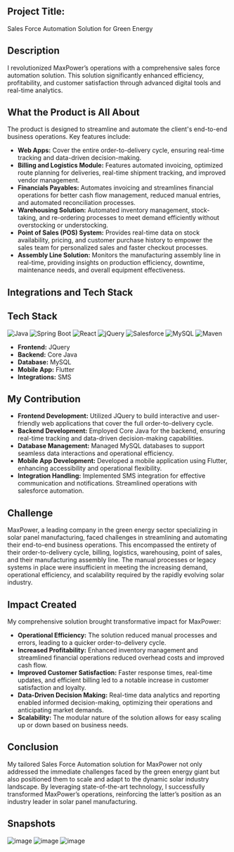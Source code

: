 ## Project Title:  
Sales Force Automation Solution for Green Energy

## Description  
I revolutionized MaxPower’s operations with a comprehensive sales force automation solution. This solution significantly enhanced efficiency, profitability, and customer satisfaction through advanced digital tools and real-time analytics.

## What the Product is All About  
The product is designed to streamline and automate the client's end-to-end business operations. Key features include:

- **Web Apps:** Cover the entire order-to-delivery cycle, ensuring real-time tracking and data-driven decision-making.
- **Billing and Logistics Module:** Features automated invoicing, optimized route planning for deliveries, real-time shipment tracking, and improved vendor management.
- **Financials Payables:** Automates invoicing and streamlines financial operations for better cash flow management, reduced manual entries, and automated reconciliation processes.
- **Warehousing Solution:** Automated inventory management, stock-taking, and re-ordering processes to meet demand efficiently without overstocking or understocking.
- **Point of Sales (POS) System:** Provides real-time data on stock availability, pricing, and customer purchase history to empower the sales team for personalized sales and faster checkout processes.
- **Assembly Line Solution:** Monitors the manufacturing assembly line in real-time, providing insights on production efficiency, downtime, maintenance needs, and overall equipment effectiveness.

## Integrations and Tech Stack  


## Tech Stack

![Java](https://img.shields.io/badge/Java-17-007396?style=for-the-badge&logo=java)
![Spring Boot](https://img.shields.io/badge/Spring%20Boot-2.6.6-6DB33F?style=for-the-badge&logo=springboot)
![React](https://img.shields.io/badge/React-18.2.0-61DAFB?style=for-the-badge&logo=react)
![jQuery](https://img.shields.io/badge/jQuery-3.6.0-0769AD?style=for-the-badge&logo=jquery)
![Salesforce](https://img.shields.io/badge/Salesforce-55B4F3?style=for-the-badge&logo=salesforce)
![MySQL](https://img.shields.io/badge/MySQL-8.0-4479A1?style=for-the-badge&logo=mysql)
![Maven](https://img.shields.io/badge/Maven-3.8.6-C71A36?style=for-the-badge&logo=apachemaven)



- **Frontend:** JQuery  
- **Backend:** Core Java  
- **Database:** MySQL  
- **Mobile App:** Flutter  
- **Integrations:** SMS  

## My Contribution  
- **Frontend Development:** Utilized JQuery to build interactive and user-friendly web applications that cover the full order-to-delivery cycle.
- **Backend Development:** Employed Core Java for the backend, ensuring real-time tracking and data-driven decision-making capabilities.
- **Database Management:** Managed MySQL databases to support seamless data interactions and operational efficiency.
- **Mobile App Development:** Developed a mobile application using Flutter, enhancing accessibility and operational flexibility.
- **Integration Handling:** Implemented SMS integration for effective communication and notifications. Streamlined operations with salesforce automation.

## Challenge  
MaxPower, a leading company in the green energy sector specializing in solar panel manufacturing, faced challenges in streamlining and automating their end-to-end business operations. This encompassed the entirety of their order-to-delivery cycle, billing, logistics, warehousing, point of sales, and their manufacturing assembly line. The manual processes or legacy systems in place were insufficient in meeting the increasing demand, operational efficiency, and scalability required by the rapidly evolving solar industry.

## Impact Created  
My comprehensive solution brought transformative impact for MaxPower:

- **Operational Efficiency:** The solution reduced manual processes and errors, leading to a quicker order-to-delivery cycle.
- **Increased Profitability:** Enhanced inventory management and streamlined financial operations reduced overhead costs and improved cash flow.
- **Improved Customer Satisfaction:** Faster response times, real-time updates, and efficient billing led to a notable increase in customer satisfaction and loyalty.
- **Data-Driven Decision Making:** Real-time data analytics and reporting enabled informed decision-making, optimizing their operations and anticipating market demands.
- **Scalability:** The modular nature of the solution allows for easy scaling up or down based on business needs.

## Conclusion  
My tailored Sales Force Automation solution for MaxPower not only addressed the immediate challenges faced by the green energy giant but also positioned them to scale and adapt to the dynamic solar industry landscape. By leveraging state-of-the-art technology, I successfully transformed MaxPower’s operations, reinforcing the latter’s position as an industry leader in solar panel manufacturing.

## Snapshots
![image](https://github.com/user-attachments/assets/41e2c17b-7a38-401d-bc0a-3238be863c48)
![image](https://github.com/user-attachments/assets/40d7c456-ab89-44a2-89ab-53ae36358d95)
![image](https://github.com/user-attachments/assets/d32bc027-e8f4-4e85-8985-68d04cf50818)


